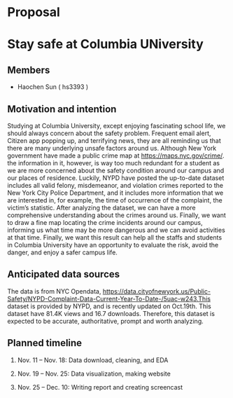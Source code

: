 Proposal
================

# Stay safe at Columbia UNiversity

## Members

-   Haochen Sun ( hs3393 )

## Motivation and intention

Studying at Columbia University, except enjoying fascinating school
life, we should always concern about the safety problem. Frequent email
alert, Citizen app popping up, and terrifying news, they are all
reminding us that there are many underlying unsafe factors around us.
Although New York government have made a public crime map at
<https://maps.nyc.gov/crime/>. the information in it, however, is way
too much redundant for a student as we are more concerned about the
safety condition around our campus and our places of residence. Luckily,
NYPD have posted the up-to-date dataset includes all valid felony,
misdemeanor, and violation crimes reported to the New York City Police
Department, and it includes more information that we are interested in,
for example, the time of occurrence of the complaint, the victim’s
statistic. After analyzing the dataset, we can have a more comprehensive
understanding about the crimes around us. Finally, we want to draw a
fine map locating the crime incidents around our campus, informing us
what time may be more dangerous and we can avoid activities at that
time. Finally, we want this result can help all the staffs and students
in Columbia University have an opportunity to evaluate the risk, avoid
the danger, and enjoy a safer campus life.

## Anticipated data sources

The data is from NYC Opendata,
<https://data.cityofnewyork.us/Public-Safety/NYPD-Complaint-Data-Current-Year-To-Date-/5uac-w243.This>
dataset is provided by NYPD, and is recently updated on Oct.19th. This
dataset have 81.4K views and 16.7 downloads. Therefore, this dataset is
expected to be accurate, authoritative, prompt and worth analyzing.

## Planned timeline

1.  Nov. 11 – Nov. 18: Data download, cleaning, and EDA

2.  Nov. 19 – Nov. 25: Data visualization, making website

3.  Nov. 25 – Dec. 10: Writing report and creating screencast

